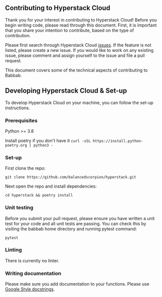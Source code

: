 ## Contributing to Hyperstack Cloud

Thank you for your interest in contributing to Hyperstack Cloud! Before you begin writing code, please read through this document.
First, it is important that you share your intention to contribute, based on the type of contribution.

Please first search through Hyperstack Cloud [issues](https://github.com/balancedscorpion/hyperstack/issues). If the feature is not listed, please create a new issue.
If you would like to work on any existing issue, please comment and assign yourself to the issue and file a pull request.

This document covers some of the technical aspects of contributing to Babbab.

## Developing Hyperstack Cloud & Set-up

To develop Hyperstack Cloud on your machine, you can follow the set-up instructions.

### Prerequisites

Python >= 3.8

Install poetry if you don't have it
```curl -sSL https://install.python-poetry.org | python3 -```

### Set-up

First clone the repo:

```git clone https://github.com/balancedscorpion/hyperstack.git```

Next open the repo and install dependencies:

```cd hyperstack && poetry install```

### Unit testing

Before you submit your pull request, please ensure you have written a unit test for your code and all unit tests are passing.
You can check this by visiting the babbab home directory and running pytest command:

```pytest```

### Linting

There is currently no linter.

### Writing documentation

Please make sure you add documentation to your functions. Please use [Google Style docstrings](https://www.sphinx-doc.org/en/master/usage/extensions/example_google.html).
